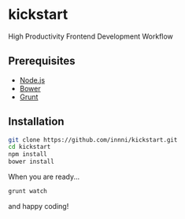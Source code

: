 kickstart
=========

High Productivity Frontend Development Workflow

Prerequisites
--------------

- [Node.js](http://nodejs.org/)
- [Bower](http://bower.io/) 
- [Grunt](http://http://gruntjs.com/)

Installation
--------------

```sh
git clone https://github.com/innni/kickstart.git
cd kickstart
npm install
bower install
```

When you are ready...

```sh
grunt watch
```

and happy coding!
